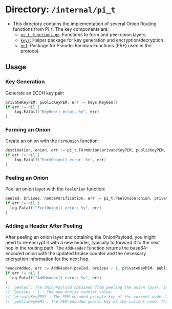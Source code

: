 # Directory: `/internal/pi_t`  
  
  
- This directory contains the implementation of several Onion Routing functions from Pi_t. The key components are:
  - [`pi_t_functions.go`](pi_t_functions.go): Functions to form and peel onion layers.
  - [`keys`](tools/keys): Helper package for key generation and encryption/decryption.
  - [`prf`](prf): Package for Pseudo-Random Functions (PRF) used in the protocol.

## Usage

### Key Generation

Generate an ECDH key pair:

```go
privateKeyPEM, publicKeyPEM, err := keys.KeyGen()
if err != nil {
    log.Fatalf("KeyGen() error: %v", err)
}
```

### Forming an Onion

Create an onion with the `FormOnion` function:

```go
destination, onion, err := pi_t.FormOnion(privateKeyPEM, publicKeyPEM, payload, publicKeys, routingPath, checkpoint)
if err != nil {
    log.Fatalf("FormOnion() error: %v", err)
}
```

### Peeling an Onion

Peel an onion layer with the `PeelOnion` function:

```go
peeled, bruises, nonceVerification, err := pi_t.PeelOnion(onion, privateKeyPEM)
if err != nil {
  log.Fatalf("PeelOnion() error: %v", err)
}
```

### Adding a Header After Peeling

After peeling an onion layer and obtaining the OnionPayload, you might need to re-encrypt it with a new header, typically 
to forward it to the next hop in the routing path. The `AddHeader` function returns the base64-encoded onion with the 
updated bruise counter and the necessary encryption information for the next hop. 

```go
headerAdded, err := AddHeader(peeled, bruises + 1, privateKeyPEM, publicKeyPEM)
if err != nil {
  log.Fatalf("AddHeader() error: %v", err)
}
// `peeled`: The OnionPayload obtained from peeling the onion layer. It contains the decrypted payload and metadata about the current layer.
// `bruises + 1`: The new bruise counter value.
// `privateKeyPEM1`: The PEM-encoded private key of the current node. This key is used to decrypt the shared key and re-encrypt the payload.
// `publicKeyPEM1`: The PEM-encoded public key of the current node. This key is included in the header as the sender's public key for the next node.
```


